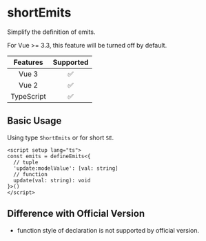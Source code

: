 # shortEmits

<StabilityLevel level="stable" />

Simplify the definition of emits.

For Vue >= 3.3, this feature will be turned off by default.

|  Features  |     Supported      |
| :--------: | :----------------: |
|   Vue 3    | :white_check_mark: |
|   Vue 2    | :white_check_mark: |
| TypeScript | :white_check_mark: |

## Basic Usage

Using type `ShortEmits` or for short `SE`.

```vue
<script setup lang="ts">
const emits = defineEmits<{
  // tuple
  'update:modelValue': [val: string]
  // function
  update(val: string): void
}>()
</script>
```

## Difference with Official Version

- function style of declaration is not supported by official version.
